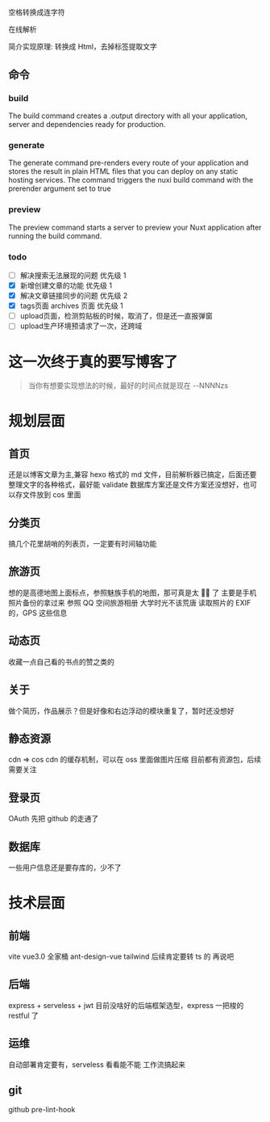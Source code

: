 ##

空格转换成连字符

在线解析

简介实现原理: 转换成 Html，去掉标签提取文字

## 命令

### build

The build command creates a .output directory with all your application, server and dependencies ready for production.

### generate

The generate command pre-renders every route of your application and stores the result in plain HTML files that you can deploy on any static hosting services. The command triggers the nuxi build command with the prerender argument set to true

### preview

The preview command starts a server to preview your Nuxt application after running the build command.

### todo

- [ ] 解决搜索无法展现的问题 优先级 1
- [x] 新增创建文章的功能 优先级 1
- [x] 解决文章链接同步的问题 优先级 2
- [x] tags页面 archives 页面 优先级 1
- [ ] upload页面，检测剪贴板的时候，取消了，但是还一直报弹窗
- [ ] upload生产环境预请求了一次，还跨域

# 这一次终于真的要写博客了

> 当你有想要实现想法的时候，最好的时间点就是现在 --NNNNzs

# 规划层面

## 首页

还是以博客文章为主,兼容 hexo 格式的 md 文件，目前解析器已搞定，后面还要整理文字的各种格式，最好能 validate
数据库方案还是文件方案还没想好，也可以存文件放到 cos 里面

## 分类页

搞几个花里胡哨的列表页，一定要有时间轴功能

## 旅游页

想的是高德地图上面标点，参照魅族手机的地图，那可真是太 🐂🍺 了
主要是手机照片备份的拿过来
参照 QQ 空间旅游相册 大学时光不该荒唐
读取照片的 EXIF 的，GPS 这些信息

## 动态页

收藏一点自己看的书点的赞之类的

## 关于

做个简历，作品展示？但是好像和右边浮动的模块重复了，暂时还没想好

## 静态资源

cdn => cos
cdn 的缓存机制，可以在 oss 里面做图片压缩 目前都有资源包，后续需要关注

## 登录页

OAuth 先把 github 的走通了

## 数据库

一些用户信息还是要存库的，少不了

# 技术层面

## 前端

vite vue3.0 全家桶 ant-design-vue tailwind
后续肯定要转 ts 的 再说吧

## 后端

express + serveless + jwt
目前没啥好的后端框架选型，express 一把梭的 restful 了

## 运维

自动部署肯定要有，serveless 看看能不能 工作流搞起来

## git

github pre-lint-hook
